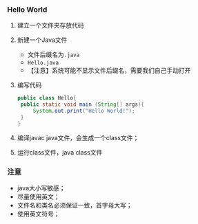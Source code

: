 ### Hello World

1. 建立一个文件夹存放代码

2. 新建一个Java文件

   - 文件后缀名为`.java`
   - `Hello.java`
   - 【注意】系统可能不显示文件后缀名，需要我们自己手动打开

3. 编写代码

   ```java
   public class Hello{
   	public static void main (String[] args){
   		System.out.print("Hello World!");
   	}
   }
   ```

4. 编译javac java文件，会生成一个class文件；

5. 运行class文件，java class文件

### 注意

- java大小写敏感；
- 尽量使用英文；
- 文件名和类名必须保证一致，首字母大写；
- 使用英文符号；